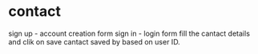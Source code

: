 # contact
sign up - account creation form
sign in - login form
fill the cantact details and clik on save
cantact saved by based on user ID.
